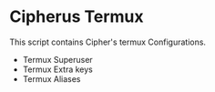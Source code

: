 # Cipherus Termux

This script contains Cipher's termux Configurations.
- Termux Superuser
- Termux Extra keys
- Termux Aliases

